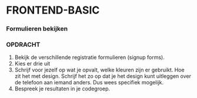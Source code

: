 # FRONTEND-BASIC

### Formulieren bekijken

### OPDRACHT

1. Bekijk de verschillende registratie formulieren (signup forms). 
2. Kies er drie uit
3. Schrijf voor jezelf op wat je opvalt, welke kleuren zijn er gebruikt. Hoe zit het met design. Schrijf het zo op dat je het design kunt uitleggen over de telefoon    aan iemand anders. Dus wees specifiek mogelijk. 
4. Bespreek je resultaten in je codegroep.


